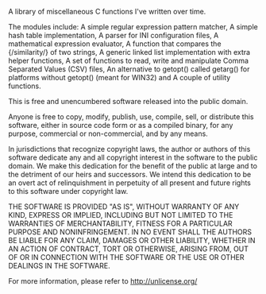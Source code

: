 A library of miscellaneous C functions I've written over time.

The modules include: A simple regular expression pattern matcher,
 A simple hash table implementation,
 A parser for INI configuration files,
 A mathematical expression evaluator,
 A function that compares the {/similarity/} of two strings,
 A generic linked list implementation with extra helper functions,
 A set of functions to read, write and manipulate Comma Separated Values (CSV) files,
 An alternative to getopt() called getarg() for platforms without getopt() (meant for WIN32) and
 A couple of utility functions.
 
This is free and unencumbered software released into the public domain.

Anyone is free to copy, modify, publish, use, compile, sell, or
distribute this software, either in source code form or as a compiled
binary, for any purpose, commercial or non-commercial, and by any
means.

In jurisdictions that recognize copyright laws, the author or authors
of this software dedicate any and all copyright interest in the
software to the public domain. We make this dedication for the benefit
of the public at large and to the detriment of our heirs and
successors. We intend this dedication to be an overt act of
relinquishment in perpetuity of all present and future rights to this
software under copyright law.

THE SOFTWARE IS PROVIDED "AS IS", WITHOUT WARRANTY OF ANY KIND,
EXPRESS OR IMPLIED, INCLUDING BUT NOT LIMITED TO THE WARRANTIES OF
MERCHANTABILITY, FITNESS FOR A PARTICULAR PURPOSE AND NONINFRINGEMENT.
IN NO EVENT SHALL THE AUTHORS BE LIABLE FOR ANY CLAIM, DAMAGES OR
OTHER LIABILITY, WHETHER IN AN ACTION OF CONTRACT, TORT OR OTHERWISE,
ARISING FROM, OUT OF OR IN CONNECTION WITH THE SOFTWARE OR THE USE OR
OTHER DEALINGS IN THE SOFTWARE.

For more information, please refer to <http://unlicense.org/>
